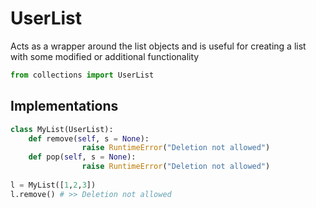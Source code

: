 # UserList

Acts as a wrapper around the list objects and is useful for creating a list with some modified or additional functionality

```python
from collections import UserList
```

## Implementations

```python
class MyList(UserList):
    def remove(self, s = None):
                raise RuntimeError("Deletion not allowed")
	def pop(self, s = None):
                raise RuntimeError("Deletion not allowed")
            
l = MyList([1,2,3])
l.remove() # >> Deletion not allowed
```

